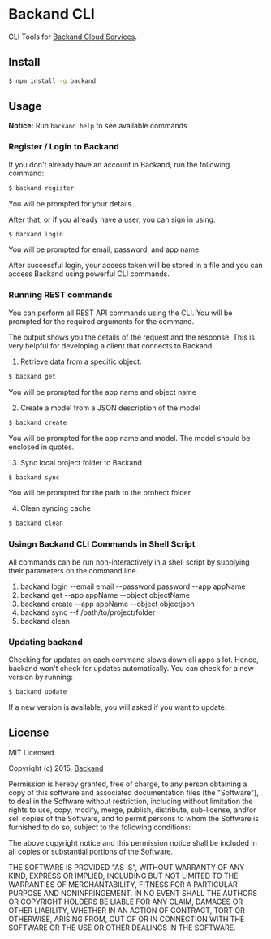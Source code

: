 # Backand CLI

CLI Tools for [Backand Cloud Services](http://backand.com).

## Install

```sh
$ npm install -g backand
```

## Usage

**Notice:** Run ```backand help``` to see available commands

### Register / Login to Backand

If you don't already have an account in Backand, run the following command:

```sh
$ backand register
```

You will be prompted for your details.

After that, or if you already have a user, you can sign in using:

```sh
$ backand login
```
You will be prompted for email, password, and app name.

After successful login, your access token will be stored in a file and you can access Backand using powerful CLI commands.

### Running REST commands

You can perform all REST API commands using the CLI.
You will be prompted for the required arguments for the command.

The output shows you the details of the request and the response.
This is very helpful for developing a client that connects to Backand.

1. Retrieve data from a specific object:
```sh
$ backand get 
```

You will be prompted for the app name and object name

2. Create a model from a JSON description of the model
```sh
$ backand create
```

You will be prompted for the app name and model. The model should be enclosed in quotes.

3. Sync local project folder to Backand
```sh
$ backand sync 
```

You will be prompted for the path to the prohect folder


4. Clean syncing cache 
```sh
$ backand clean
```

### Usingn Backand CLI Commands in Shell Script

All commands can be run non-interactively in a shell script by supplying their parameters on the command line.

1. backand login --email email --password password --app appName
2. backand get --app appName --object objectName
3. backand create --app appName --object objectjson
4. backand sync --f /path/to/project/folder
5. backand clean 

### Updating backand

Checking for updates on each command slows down cli apps a lot. Hence, backand won't check for updates automatically.
You can check for a new version by running:

```sh
$ backand update
```

If a new version is available, you will asked if you want to update.

## License

MIT Licensed

Copyright (c) 2015, [Backand](http://backand.com)

Permission is hereby granted, free of charge, to any person obtaining a copy of this software and associated
documentation files (the "Software"), to deal in the Software without restriction, including without limitation the
rights to use, copy, modify, merge, publish, distribute, sub-license, and/or sell copies of the Software, and to
permit persons to whom the Software is furnished to do so, subject to the following conditions:

The above copyright notice and this permission notice shall be included in all copies or substantial portions of the
Software.

THE SOFTWARE IS PROVIDED "AS IS", WITHOUT WARRANTY OF ANY KIND, EXPRESS OR IMPLIED, INCLUDING BUT NOT LIMITED TO THE
WARRANTIES OF MERCHANTABILITY, FITNESS FOR A PARTICULAR PURPOSE AND NONINFRINGEMENT. IN NO EVENT SHALL THE AUTHORS OR
COPYRIGHT HOLDERS BE LIABLE FOR ANY CLAIM, DAMAGES OR OTHER LIABILITY, WHETHER IN AN ACTION OF CONTRACT, TORT OR
OTHERWISE, ARISING FROM, OUT OF OR IN CONNECTION WITH THE SOFTWARE OR THE USE OR OTHER DEALINGS IN THE SOFTWARE.
